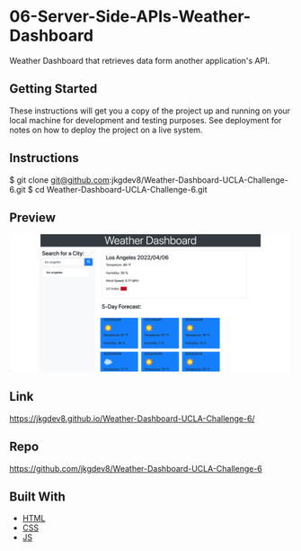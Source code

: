 # 06-Server-Side-APIs-Weather-Dashboard
Weather Dashboard that retrieves data form another application's API.
 
## Getting Started
These instructions will get you a copy of the project up and running on your local machine for development and testing purposes. See deployment for notes on how to deploy the project on a live system.

## Instructions
$ git clone git@github.com:jkgdev8/Weather-Dashboard-UCLA-Challenge-6.git
$ cd Weather-Dashboard-UCLA-Challenge-6.git

## Preview
![Preview](screen.png)

## Link
https://jkgdev8.github.io/Weather-Dashboard-UCLA-Challenge-6/

## Repo
https://github.com/jkgdev8/Weather-Dashboard-UCLA-Challenge-6


## Built With

* [HTML](https://developer.mozilla.org/en-US/docs/Web/HTML)
* [CSS](https://developer.mozilla.org/en-US/docs/Web/CSS)
* [JS](https://developer.mozilla.org/en-US/docs/Web/JavaScript)
